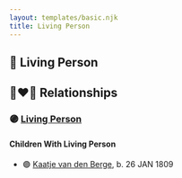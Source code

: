 ```yaml
---
layout: templates/basic.njk
title: Living Person
---
```

## 🔵 Living Person

## 👩‍❤️‍👨 Relationships

### 🟣 [Living Person](/people/7/7376448)

#### Children With Living Person
* 🟣 [Kaatje van den Berge](/people/3/32271874), b. 26 JAN 1809
